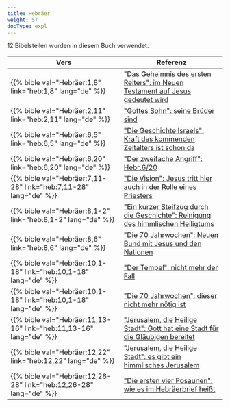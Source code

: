 ```yaml
---
title: Hebräer
weight: 57
docType: expl
---
```


12 Bibelstellen wurden in diesem Buch verwendet.

| Vers | Referenz |
|-------|-----------|
| {{% bible val="Hebräer:1,8" link="heb:1,8" lang="de" %}} | ["Das Geheimnis des ersten Reiters":  im Neuen Testament auf Jesus gedeutet wird](/expl/content/seals/the-mystery-of-the-four-horse-men#bdcd) |
| {{% bible val="Hebräer:2,11" link="heb:2,11" lang="de" %}} | ["Gottes Sohn": seine Brüder sind](/expl/background/israel/the-church-is-part-of-israel#db2c) |
| {{% bible val="Hebräer:6,5" link="heb:6,5" lang="de" %}} | ["Die Geschichte Israels": Kraft des kommenden Zeitalters ist schon da](/appl/topics/hero/who-rules-the-world#e6be) |
| {{% bible val="Hebräer:6,20" link="heb:6,20" lang="de" %}} | ["Der zweifache Angriff": Hebr.6/20](/expl/content/beasts/the-nature-of-the-beast-in-the-book-of-revelation#a89e) |
| {{% bible val="Hebräer:7,11-28" link="heb:7,11-28" lang="de" %}} | ["Die Vision": Jesus tritt hier auch in der Rolle eines Priesters](/expl/content/vision/the-vision#7855) |
| {{% bible val="Hebräer:8,1-2" link="heb:8,1-2" lang="de" %}} | ["Ein kurzer Steifzug durch die Geschichte": Reinigung des himmlischen Heiligtums](/expl/topics/others/dispensionalism-a-little-history#0f48) |
| {{% bible val="Hebräer:8,6" link="heb:8,6" lang="de" %}} | ["Die 70 Jahrwochen": Neuen Bund mit Jesus und den Nationen](/expl/bible/daniel/the-70-year-weeks#d777) |
| {{% bible val="Hebräer:10,1-18" link="heb:10,1-18" lang="de" %}} | ["Der Tempel": nicht mehr der Fall](/appl/content/witnesses/_index#f910) |
| {{% bible val="Hebräer:10,1-18" link="heb:10,1-18" lang="de" %}} | ["Die 70 Jahrwochen": dieser nicht mehr nötig ist](/expl/bible/daniel/the-70-year-weeks#d777) |
| {{% bible val="Hebräer:11,13-16" link="heb:11,13-16" lang="de" %}} | ["Jerusalem, die Heilige Stadt": Gott hat eine Stadt für die Gläubigen bereitet](/expl/content/paradise/the-new-jerusalem#a373) |
| {{% bible val="Hebräer:12,22" link="heb:12,22" lang="de" %}} | ["Jerusalem, die Heilige Stadt": es gibt ein himmlisches Jerusalem](/expl/content/paradise/the-new-jerusalem#a373) |
| {{% bible val="Hebräer:12,26-28" link="heb:12,26-28" lang="de" %}} | ["Die ersten vier Posaunen": wie es im Hebräerbrief heißt](/expl/content/trumpets/the-trumpets-in-revelation#e565) |
